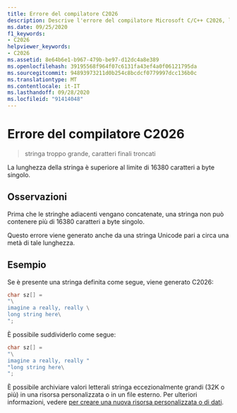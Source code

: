 ```yaml
---
title: Errore del compilatore C2026
description: Descrive l'errore del compilatore Microsoft C/C++ C2026, le sue cause e come risolverli.
ms.date: 09/25/2020
f1_keywords:
- C2026
helpviewer_keywords:
- C2026
ms.assetid: 8e64b6e1-b967-479b-be97-d12dc4a8e389
ms.openlocfilehash: 39195568f964f07c6131fa43ef4a0f06121795da
ms.sourcegitcommit: 94893973211d0b254c8bcdcf0779997dcc136b0c
ms.translationtype: MT
ms.contentlocale: it-IT
ms.lasthandoff: 09/28/2020
ms.locfileid: "91414048"
---
```

# <a name="compiler-error-c2026"></a>Errore del compilatore C2026

> stringa troppo grande, caratteri finali troncati

La lunghezza della stringa è superiore al limite di 16380 caratteri a byte singolo.

## <a name="remarks"></a>Osservazioni

Prima che le stringhe adiacenti vengano concatenate, una stringa non può contenere più di 16380 caratteri a byte singolo.

Questo errore viene generato anche da una stringa Unicode pari a circa una metà di tale lunghezza.

## <a name="example"></a>Esempio

Se è presente una stringa definita come segue, viene generato C2026:

```C
char sz[] =
"\
imagine a really, really \
long string here\
";
```

È possibile suddividerlo come segue:

```C
char sz[] =
"\
imagine a really, really "
"long string here\
";
```

È possibile archiviare valori letterali stringa eccezionalmente grandi (32K o più) in una risorsa personalizzata o in un file esterno. Per ulteriori informazioni, vedere [per creare una nuova risorsa personalizzata o di dati](../../windows/binary-editor.md#to-create-a-new-custom-or-data-resource).
